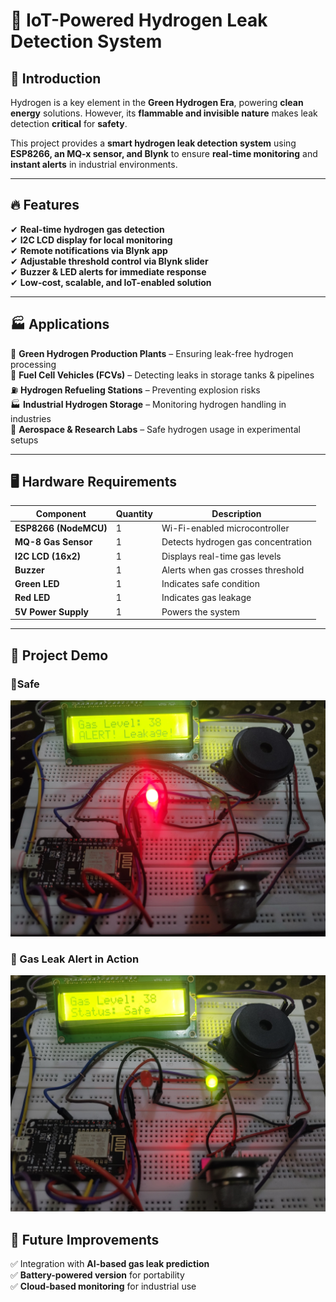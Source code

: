 # 🚨 IoT-Powered Hydrogen Leak Detection System

## 📌 Introduction

Hydrogen is a key element in the **Green Hydrogen Era**, powering **clean energy** solutions. However, its **flammable and invisible nature** makes leak detection **critical** for **safety**.

This project provides a **smart hydrogen leak detection system** using **ESP8266, an MQ-x sensor, and Blynk** to ensure **real-time monitoring** and **instant alerts** in industrial environments.

---

## 🔥 Features

✔ **Real-time hydrogen gas detection**\
✔ **I2C LCD display for local monitoring**\
✔ **Remote notifications via Blynk app**\
✔ **Adjustable threshold control via Blynk slider**\
✔ **Buzzer & LED alerts for immediate response**\
✔ **Low-cost, scalable, and IoT-enabled solution**

---

## 🏭 Applications

🚀 **Green Hydrogen Production Plants** – Ensuring leak-free hydrogen processing\
🚗 **Fuel Cell Vehicles (FCVs)** – Detecting leaks in storage tanks & pipelines\
⛽ **Hydrogen Refueling Stations** – Preventing explosion risks\
🏭 **Industrial Hydrogen Storage** – Monitoring hydrogen handling in industries\
🔬 **Aerospace & Research Labs** – Safe hydrogen usage in experimental setups

---

## 🖥️ Hardware Requirements

| Component             | Quantity | Description                        |
| --------------------- | -------- | ---------------------------------- |
| **ESP8266 (NodeMCU)** | 1        | Wi-Fi-enabled microcontroller      |
| **MQ-8 Gas Sensor**   | 1        | Detects hydrogen gas concentration |
| **I2C LCD (16x2)**    | 1        | Displays real-time gas levels      |
| **Buzzer**            | 1        | Alerts when gas crosses threshold  |
| **Green LED**         | 1        | Indicates safe condition           |
| **Red LED**           | 1        | Indicates gas leakage              |
| **5V Power Supply**   | 1        | Powers the system                  |

---
## 📸 Project Demo  

### 🔹Safe  
![Safe](media/h2%20detector.jpg)  

### 🔹 Gas Leak Alert in Action  
![Leak Detected](media/h2%20detector%202.jpg)  


## 📢 Future Improvements

✅ Integration with **AI-based gas leak prediction**\
✅ **Battery-powered version** for portability\
✅ **Cloud-based monitoring** for industrial use

